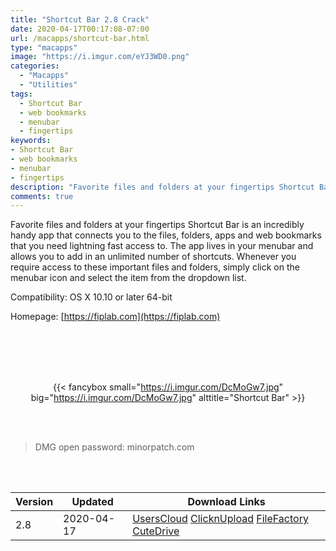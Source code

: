 ```yaml
---
title: "Shortcut Bar 2.8 Crack"
date: 2020-04-17T00:17:08-07:00
url: /macapps/shortcut-bar.html
type: "macapps"
image: "https://i.imgur.com/eYJ3WD0.png"
categories:
  - "Macapps"
  - "Utilities"
tags:
  - Shortcut Bar
  - web bookmarks
  - menubar
  - fingertips
keywords:
- Shortcut Bar
- web bookmarks
- menubar
- fingertips
description: "Favorite files and folders at your fingertips Shortcut Bar is an incredibly handy app that connects you to the files, folders, apps and web bookmarks that you need lightning fast access to"
comments: true
---
```


Favorite files and folders at your fingertips Shortcut Bar is an incredibly handy app that connects you to the files, folders, apps and web bookmarks that you need lightning fast access to. The app lives in your menubar and allows you to add in an unlimited number of shortcuts. Whenever you require access to these important files and folders, simply click on the menubar icon and select the item from the dropdown list.

Compatibility: OS X 10.10 or later 64-bit

Homepage: [https://fiplab.com](https://fiplab.com)

<br/>
<br/>
<script async src="https://pagead2.googlesyndication.com/pagead/js/adsbygoogle.js"></script>
<ins class="adsbygoogle"
     style="display:block; text-align:center;"
     data-ad-layout="in-article"
     data-ad-format="fluid"
     data-ad-client="ca-pub-8746275014476192"
     data-ad-slot="5144997159"></ins>
<script>
     (adsbygoogle = window.adsbygoogle || []).push({});
</script>
<br/>
<br/>


<center>

{{< fancybox small="https://i.imgur.com/DcMoGw7.jpg" big="https://i.imgur.com/DcMoGw7.jpg" alttitle="Shortcut Bar" >}}

</center>

<br/>
<br/>


> DMG open password: minorpatch.com

<br/>

<br/>
<div id="history_version" class="history_version">

| Version | Updated | Download Links |
| ---- | ---- | ---- |
| 2.8 | 2020-04-17 | [UsersCloud](https://ouo.io/rVrcOS)   [ClicknUpload](https://ouo.io/WvEDHz1)   [FileFactory](https://ouo.io/1c8Tyt)   [CuteDrive](https://ouo.io/Dzioej) |

</div>
